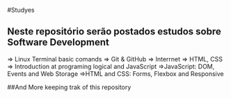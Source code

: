 #Studyes

## Neste repositório serão postados estudos sobre Software Development

=> Linux Terminal basic comands
=> Git & GitHub
=> Interrnet
=> HTML, CSS
=> Introduction at programing logical and JavaScript
=>JavaScript: DOM, Events and Web Storage
=>HTML and CSS: Forms, Flexbox and Responsive

##And More keeping trak of this repository
